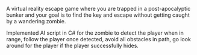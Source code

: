 A virtual reality escape game where you are trapped in a post-apocalyptic bunker and your goal is to find the key and escape without getting caught by a wandering zombie.

Implemented AI script in C# for the zombie to detect the player when in range, follow the player once detected, avoid all obstacles in path, go look around for the player if the player successfully hides.

